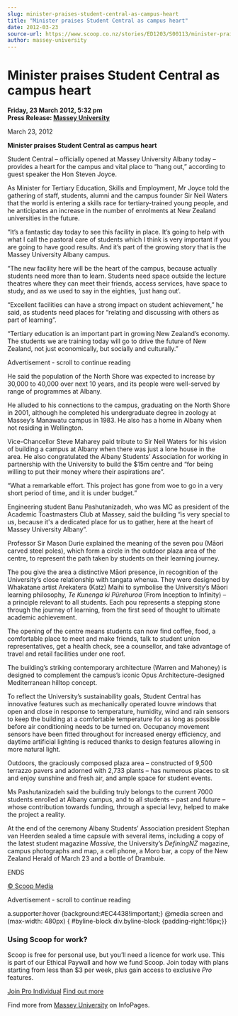 ```yaml
---
slug: minister-praises-student-central-as-campus-heart
title: "Minister praises Student Central as campus heart"
date: 2012-03-23
source-url: https://www.scoop.co.nz/stories/ED1203/S00113/minister-praises-student-central-as-campus-heart.htm
author: massey-university
---
```

Minister praises Student Central as campus heart
================================================

**Friday, 23 March 2012, 5:32 pm**  
**Press Release: [Massey University](https://info.scoop.co.nz/Massey_University)**

March 23, 2012

**Minister praises Student Central as campus heart**

Student Central – officially opened at Massey University Albany today – provides a heart for the campus and vital place to “hang out,” according to guest speaker the Hon Steven Joyce.

As Minister for Tertiary Education, Skills and Employment, Mr Joyce told the gathering of staff, students, alumni and the campus founder Sir Neil Waters that the world is entering a skills race for tertiary-trained young people, and he anticipates an increase in the number of enrolments at New Zealand universities in the future.

“It’s a fantastic day today to see this facility in place. It’s going to help with what I call the pastoral care of students which I think is very important if you are going to have good results. And it’s part of the growing story that is the Massey University Albany campus.

“The new facility here will be the heart of the campus, because actually students need more than to learn. Students need space outside the lecture theatres where they can meet their friends, access services, have space to study, and as we used to say in the eighties, ‘just hang out’.

“Excellent facilities can have a strong impact on student achievement,” he said, as students need places for “relating and discussing with others as part of learning”.

“Tertiary education is an important part in growing New Zealand’s economy. The students we are training today will go to drive the future of New Zealand, not just economically, but socially and culturally.”

Advertisement - scroll to continue reading





He said the population of the North Shore was expected to increase by 30,000 to 40,000 over next 10 years, and its people were well-served by range of programmes at Albany.

He alluded to his connections to the campus, graduating on the North Shore in 2001, although he completed his undergraduate degree in zoology at Massey’s Manawatu campus in 1983. He also has a home in Albany when not residing in Wellington.

Vice-Chancellor Steve Maharey paid tribute to Sir Neil Waters for his vision of building a campus at Albany when there was just a lone house in the area. He also congratulated the Albany Students’ Association for working in partnership with the University to build the $15m centre and “for being willing to put their money where their aspirations are”.

“What a remarkable effort. This project has gone from woe to go in a very short period of time, and it is under budget.”

Engineering student Banu Pashutanizadeh, who was MC as president of the Academic Toastmasters Club at Massey, said the building “is very special to us, because it's a dedicated place for us to gather, here at the heart of Massey University Albany”.

Professor Sir Mason Durie explained the meaning of the seven pou (Māori carved steel poles), which form a circle in the outdoor plaza area of the centre, to represent the path taken by students on their learning journey.

The pou give the area a distinctive Māori presence, in recognition of the University’s close relationship with tangata whenua. They were designed by Whakatane artist Arekatera (Katz) Maihi to symbolise the University’s Māori learning philosophy, _Te Kunenga ki Pürehuroa_ (From Inception to Infinity) – a principle relevant to all students. Each pou represents a stepping stone through the journey of learning, from the first seed of thought to ultimate academic achievement.

The opening of the centre means students can now find coffee, food, a comfortable place to meet and make friends, talk to student union representatives, get a health check, see a counsellor, and take advantage of travel and retail facilities under one roof.

The building’s striking contemporary architecture (Warren and Mahoney) is designed to complement the campus’s iconic Opus Architecture-designed Mediterranean hilltop concept.

To reflect the University’s sustainability goals, Student Central has innovative features such as mechanically operated louvre windows that open and close in response to temperature, humidity, wind and rain sensors to keep the building at a comfortable temperature for as long as possible before air conditioning needs to be turned on. Occupancy movement sensors have been fitted throughout for increased energy efficiency, and daytime artificial lighting is reduced thanks to design features allowing in more natural light.

Outdoors, the graciously composed plaza area – constructed of 9,500 terrazzo pavers and adorned with 2,733 plants – has numerous places to sit and enjoy sunshine and fresh air, and ample space for student events.

Ms Pashutanizadeh said the building truly belongs to the current 7000 students enrolled at Albany campus, and to all students – past and future – whose contribution towards funding, through a special levy, helped to make the project a reality.

At the end of the ceremony Albany Students’ Association president Stephan van Heerden sealed a time capsule with several items, including a copy of the latest student magazine _Massive,_ the University’s _DefiningNZ_ magazine, campus photographs and map, a cell phone, a Moro bar, a copy of the New Zealand Herald of March 23 and a bottle of Drambuie.

ENDS

[© Scoop Media](http://www.scoop.co.nz/about/terms.html)  

Advertisement - scroll to continue reading



a.supporter:hover {background:#EC4438!important;} @media screen and (max-width: 480px) { #byline-block div.byline-block {padding-right:16px;}}

### Using Scoop for work?

Scoop is free for personal use, but you’ll need a licence for work use. This is part of our Ethical Paywall and how we fund Scoop. Join today with plans starting from less than $3 per week, plus gain access to exclusive _Pro_ features.  
  
[Join Pro Individual](https://pro.scoop.co.nz/Individual/?from=ProIn24) [Find out more](https://pro.scoop.co.nz/using-scoop-for-work/?from=ProIn24)

Find more from [Massey University](https://info.scoop.co.nz/Massey_University) on InfoPages.